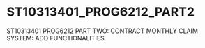 # ST10313401_PROG6212_PART2
ST10313401 PROG6212 PART TWO: CONTRACT MONTHLY CLAIM SYSTEM: ADD FUNCTIONALITIES
